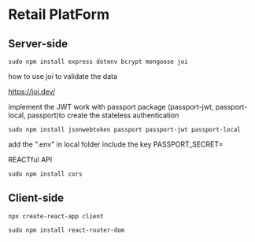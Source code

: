 # Retail PlatForm

## Server-side

```
sudo npm install express dotenv bcrypt mongoose joi
```

how to use joi to validate the data

https://joi.dev/

implement the JWT work with passport package (passport-jwt, passport-local, passport)to create the stateless authentication

```
sudo npm install jsonwebtoken passport passport-jwt passport-local
```

add the ".env" in local folder
include the key
PASSPORT_SECRET=

REACTful API

```
sudo npm install cors
```

## Client-side

```
npx create-react-app client
```

```
sudo npm install react-router-dom
```
